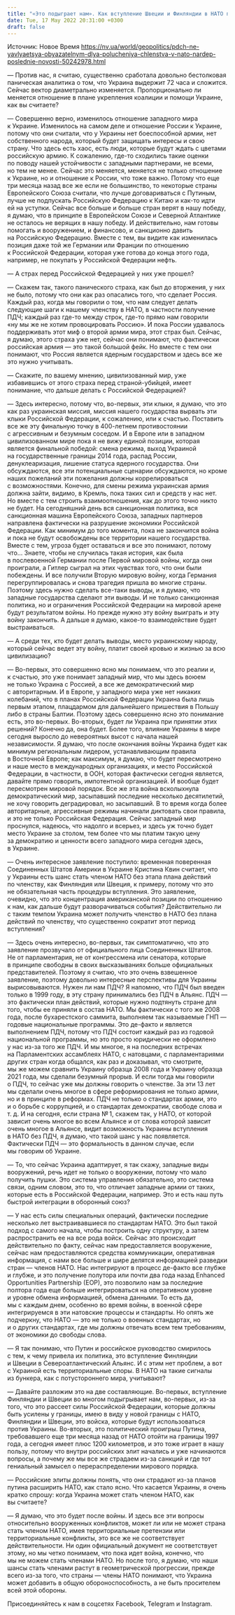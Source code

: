 ```yaml
---
title: "«Это подыграет нам». Как вступление Швеции и Финляндии в НАТО пойдет на пользу Украине — интервью с нардепом"
date: Tue, 17 May 2022 20:31:00 +0300
draft: false
---
```

Источник: Новое Время https://nv.ua/world/geopolitics/pdch-ne-yavlyaetsya-obyazatelnym-dlya-polucheniya-chlenstva-v-nato-nardep-poslednie-novosti-50242978.html


— Против нас, я считаю, существенно сработала довольно бестолковая паническая аналитика о том, что Украина выдержит 72 часа и сложится. Сейчас вектор диаметрально изменяется. Пропорционально ли меняется отношение в плане укрепления коалиции и помощи Украине, как вы считаете?

— Совершенно верно, изменилось отношение западного мира к Украине. Изменилось на самом деле и отношение России к Украине, потому что они считали, что у Украины нет боеспособной армии, нет собственного народа, который будет защищать интересы и свою страну. Что здесь есть хаос, есть люди, которые будут ждать с цветами российскую армию. К сожалению, где-то сходились такие оценки по поводу нашей устойчивости с западными партнерами, не всеми, но тем не менее. Сейчас это меняется, меняется не только отношение к Украине, но и отношение к России, что тоже важно. Потому что еще три месяца назад все же если не большинство, то некоторые страны Европейского Союза считали, что лучше договариваться с Путиным, лучше не подпускать Российскую Федерацию к Китаю и как-то идти ей на уступки. Сейчас все больше и больше стран верят в нашу победу, я думаю, что в принципе в Европейском Союзе и Северной Атлантике не осталось не верящих в нашу победу. И действительно, нам готовы помогать и вооружением, и финансово, и санкционно давить на Российскую Федерацию. Вместе с тем, вы видите как изменилась позиция даже той же Германии или Франции по отношению к Российской Федерации, которая уже готова до конца этого года, например, не покупать у Российской Федерации нефть.

— А страх перед Российской Федерацией у них уже прошел?

— Скажем так, такого панического страха, как был до вторжения, у них не было, потому что они как раз опасались того, что сделает Россия. Каждый раз, когда мы говорили о том, что нам следует делать следующие шаги к нашему членству в НАТО, в частности получение ПДЧ; каждый раз где-то между строк, где-то прямо нам говорили «ну мы же не хотим провоцировать Россию». И пока России удавалось поддерживать этот миф о второй армии мира, этот страх был. Сейчас, я думаю, этого страха уже нет, сейчас они понимают, что фактически российская армия — это такой большой фейк. Но вместе с тем они понимают, что Россия является ядерным государством и здесь все же это нужно учитывать.

— Скажите, по вашему мнению, цивилизованный мир, уже избавившись от этого страха перед страной-убийцей, имеет понимание, что дальше делать с Российской Федерацией?

— Здесь интересно, потому что, во-первых, эти клыки, я думаю, что это как раз украинская миссия, миссия нашего государства вырвать эти клыки Российской Федерации, к сожалению, или к счастью. Поставить все же эту финальную точку в 400-летнем противостоянии с агрессивным и безумным соседом. И в Европе или в западном цивилизованном мире пока я не вижу единой позиции, которая является финальной победой: смена режима, выход Украиной на государственные границы 2014 года, распад России, денуклеаризация, лишение статуса ядерного государства. Они обсуждаются, все эти потенциальные сценарии обсуждаются, но кроме наших пожеланий эти пожелания должны коррелироваться с возможностями. Конечно, для смены режима украинская армия должна зайти, видимо, в Кремль, пока таких сил и средств у нас нет. Но вместе с тем строить взаимоотношения, как до этого точно никто не будет. На сегодняшний день вся санкционная политика, вся санкционная машина Европейского Союза, западных партнеров направлена фактически на разрушение экономики Российской Федерации. Как минимум до того момента, пока не закончится война и пока не будут освобождены все территории нашего государства. Вместе с тем, угроза будет оставаться и все это понимают, потому что… Знаете, чтобы не случилась такая история, как была в послевоенной Германии после Первой мировой войны, когда они проиграли, а Гитлер сыграл на этих чувствах того, что они были побеждены. И все получили Вторую мировую войну, когда Германия перегруппировалась и снова трагедия пришла во многие страны. Поэтому здесь нужно сделать все-таки выводы, и я думаю, что западные государства сделают эти выводы. И не только санкционная политика, но и ограничения Российской Федерации на мировой арене будут результатом войны. Но прежде нужно эту войну выиграть и эту войну закончить. А дальше я думаю, какое-то взаимодействие будет выстраиваться.

— А среди тех, кто будет делать выводы, место украинскому народу, который сейчас ведет эту войну, платит своей кровью и жизнью за всю цивилизацию?

— Во-первых, это совершенно ясно мы понимаем, что это реалии и, к счастью, это уже понимает западный мир, что мы здесь воюем не только Украина с Россией, а все же демократический мир с авторитарным. И в Европе, у западного мира уже нет никаких колебаний, что в планах Российской Федерации Украина была лишь первым этапом, плацдармом для дальнейшего пришествия в Польшу либо в страны Балтии. Поэтому здесь совершенно ясно это понимание есть, это во-первых. Во-вторых, будет ли Украина при принятии этих решений? Конечно да, она будет. Более того, влияние Украины в мире сегодня выросло до невероятных высот с начала нашей независимости. Я думаю, что после окончания войны Украина будет как минимум региональным лидером, устанавливающим правила в Восточной Европе; как максимум, я думаю, что будет пересмотрено и наше место в международных организациях, и место Российской Федерации, в частности, в ООН, которая фактически сегодня является, давайте прямо говорить, импотентной организацией. И вообще будет пересмотрен мировой порядок. Все же эта война всколыхнула демократический мир, засыпавший последние несколько десятилетий, не хочу говорить деградировал, но засыпавший. В то время когда более авторитарные, агрессивные режимы начинали диктовать свои правила, и это не только Российская Федерация. Сейчас западный мир проснулся, надеюсь, что надолго и всерьез, и здесь уж точно будет место Украине за столом, тем более что мы платим такую цену за демократию и ценности всего западного мира сегодня здесь, в Украине.

— Очень интересное заявление поступило: временная поверенная Соединенных Штатов Америки в Украине Кристина Квин считает, что у Украины есть шанс стать членом НАТО без этапа плана действий по членству, как Финляндия или Швеция, к примеру, потому что это не обязательная часть процедуры вступления. Это заявление, очевидно, что это концентрация американской позиции по отношению к нам, как дальше будут разворачиваться события? Действительно ли с таким темпом Украина может получить членство в НАТО без плана действий по членству, что существенно сократит этот период вступления?

— Здесь очень интересно, во-первых, так симптоматично, что это заявление прозвучало от официального лица Соединенных Штатов. Не от парламентария, не от конгрессмена или сенатора, которые в принципе свободны в своих высказываниях больше официальных представителей. Поэтому я считаю, что это очень взвешенное заявление, поэтому довольно интересные перспективы для Украины вырисовываются. Нужен ли нам ПДЧ? Я напомню, что ПДЧ был введен только в 1999 году, в эту страну принимались без ПДЧ в Альянс. ПДЧ — это фактически план действий, которые нужно подтянуть стране для того, чтобы ее приняли в состав НАТО. Мы фактически с того же 2008 года, после бухарестского саммита, выполняем так называемые ГНП — годовые национальные программы. Это де-факто и является выполнением ПДЧ, потому что ПДЧ состоит каждый раз из годовой национальной программы, но это просто юридически не оформлено у нас из-за того же ПДЧ. И мы многое, я на последних встречах на Парламентских ассамблеях НАТО, с натовцами, с парламентариями других стран когда общался, как раз и доказывал, что смотрите, мы же можем сравнить Украину образца 2008 года и Украину образца 2021 года, мы сделали безумный прорыв. И если тогда мы говорили о ПДЧ, то сейчас уже мы должны говорить о членстве. За эти 13 лет мы сделали очень многое в сфере реформирования не только армии, но и в принципе в реформах. ПДЧ не только о стандартах армии, это и о борьбе с коррупцией, и о стандартах демократии, свободе слова и т. д. И на сегодня, если страна № 1, скажем так, у НАТО, от которой зависит очень многое во всем Альянсе и от слова которой зависит очень многое в Альянсе, видит возможность Украины вступления в НАТО без ПДЧ, я думаю, что такой шанс у нас появляется. Фактически ПДЧ — это формальность в данном случае, если мы говорим об Украине.

— То, что сейчас Украина адаптирует, я так скажу, западные виды вооружений, речь идет не только о вооружении, потому что мало получить пушки. Это система управления обязательно, это система связи, одним словом, это то, что отличает западные армии от таких, которые есть в Российской Федерации, например. Это и есть наш путь быстрой интеграции в оборонный союз?

— У нас есть силы специальных операций, фактически последние несколько лет выстраивавшиеся по стандартам НАТО. Это был такой подход с самого начала, чтобы построить одну структуру, а затем распространить ее на все рода войск. Сейчас это происходит действительно по факту, сейчас нам предоставляется вооружение, сейчас нам предоставляются средства коммуникации, оперативная информация, с нами все больше и шире делятся информацией разведки стран — членов НАТО. Нас интегрируют в процесс де-факто все глубже и глубже, и это получение полутора или почти два года назад Enhanced Opportunities Partnership (EOP), это позволило нам за последние полтора года еще больше интегрироваться на оперативном уровне и уровне обмена информацией, обмена данными. То есть да, мы с каждым днем, особенно во время войны, в военной сфере интегрируемся в эти натовские процессы и стандарты. Но опять же подчеркну, что НАТО — это не только о военных стандартах, но и о других стандартах, где мы должны отвечать всем тем требованиям, от экономики до свободы слова.

— Я так понимаю, что Путин и российское руководство смирилось с тем, к чему привела их политика, это вступление Финляндии и Швеции в Североатлантический Альянс. И с этим нет проблем, а вот с Украиной есть территориальные споры. В НАТО на такие сигналы из бункера, как с потустороннего мира, учитывают?

— Давайте разложим это на две составляющие. Во-первых, вступление Финляндии и Швеции во многом подыгрывает нам, во-первых, из-за того, что это рассеет силы Российской Федерации, которые должны быть усилены у границы, имею в виду у новой границы с НАТО, Финляндии и Швеции, это войска, которые будут использоваться против Украины. Во-вторых, это политический проигрыш Путина, требовавшего еще три месяца назад от НАТО отойти на границы 1997 года, а сегодня имеет плюс 1200 километров, и это тоже играет в нашу пользу, потому что внутри российских элит начались и уже начинаются вопросы, а почему же мы все же страдаем из-за санкций и где тот гениальный замысел о перераспределении мирового порядка.

— Российские элиты должны понять, что они страдают из-за планов путина расширить НАТО, как стало ясно. Что касается Украины, я очень кратко спрошу: когда Украина может стать членом НАТО, как вы считаете?

— Я думаю, что это будет после войны. И здесь все эти вопросы относительно вооруженных конфликтов, может ли или не может страна стать членом НАТО, имея территориальные претензии или территориальные конфликты, это все же не соответствует действительности. Ни один официальный документ не соответствует этому, но мы четко понимаем, что пока идет война, конечно, что мы не можем стать членами НАТО. Но после того, я думаю, что наши шансы стать членами растут в геометрической прогрессии, прежде всего из-за того, что страны — члены НАТО понимают, что Украина может добавить в общую обороноспособность, а не быть просителем всей этой обороны.

Присоединяйтесь к нам в соцсетях Facebook, Telegram и Instagram.
